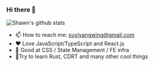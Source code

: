 ### Hi there 👋

![Shawn's github stats](https://github-readme-stats.vercel.app/api?username=InfiniteXyy)

- 📫 How to reach me: xuyiyangwing@gmail.com
- ❤ Love JavaScript/TypeScript and React.js
- 🍹 Good at CSS / State Management / FE infra
- 🦀Try to learn Rust, CDRT and many other cool things
